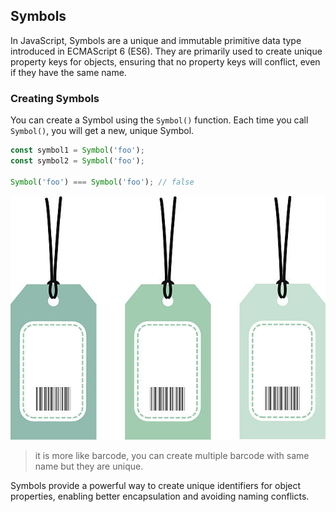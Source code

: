 ## Symbols 

In JavaScript, Symbols are a unique and immutable primitive data type introduced in ECMAScript 6 (ES6). They are primarily used to create unique property keys for objects, ensuring that no property keys will conflict, even if they have the same name.

### Creating Symbols

You can create a Symbol using the `Symbol()` function. Each time you call `Symbol()`, you will get a new, unique Symbol.

```javascript
const symbol1 = Symbol('foo');   
const symbol2 = Symbol('foo');

Symbol('foo') === Symbol('foo'); // false

```

![barcode.png](asset/barcode.jpg)

> it is more like barcode, you can create multiple barcode with same name but they are unique. 


Symbols provide a powerful way to create unique identifiers for object properties, enabling better encapsulation and avoiding naming conflicts.
